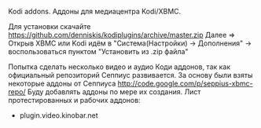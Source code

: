 Kodi addons.
Аддоны для медиацентра Kodi/XBMC.

Для установки скачайте https://github.com/denniskis/kodiplugins/archive/master.zip 
Далее =>
Открыв XBMC или Kodi идём в "Система(Настройки) -> Дополнения" -> воспользоваться пунктом "Установить из .zip файла" 

Попытка сделать несколько видео и аудио Коди аддонов, так как официальный репозиторий Сеппиус развивается.
За основу были взяты некоторые аддоны от Сеппиуса http://code.google.com/p/seppius-xbmc-repo/
Буду добавлять аддоны по мере их создания. 
Лист протестированных и рабочих аддонов:
- plugin.video.kinobar.net


